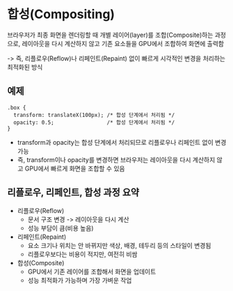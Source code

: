 # 합성(Compositing)

브라우저가 최종 화면을 렌더링할 때 개별 레이어(layer)를 조합(Composite)하는 과정으로, 레이아웃을 다시 계산하지 않고 기존 요소들을 GPU에서 조합하여 화면에 출력함

-> 즉, 리플로우(Reflow)나 리페인트(Repaint) 없이 빠르게 시각적인 변경을 처리하는 최적화된 방식

## 예제

```
.box {
  transform: translateX(100px); /* 합성 단계에서 처리됨 */
  opacity: 0.5;                 /* 합성 단계에서 처리됨 */
}
```

- transform과 opacity는 합성 단계에서 처리되므로 리플로우나 리페인트 없이 변경 가능
- 즉, transform이나 opacity를 변경하면 브라우저는 레이아웃을 다시 계산하지 않고 GPU에서 빠르게 화면을 조합할 수 있음

## 리플로우, 리페인트, 합성 과정 요약

- 리플로우(Reflow)
  - 문서 구조 변경 -> 레이아웃을 다시 계산
  - 성능 부담이 큼(비용 높음)
- 리페인트(Repaint)
  - 요소 크기나 위치는 안 바뀌지만 색상, 배경, 테두리 등의 스타일이 변경됨
  - 리플로우보다는 비용이 적지만, 여전히 비쌈
- 합성(Composite)
  - GPU에서 기존 레이어를 조합해서 화면을 업데이트
  - 성능 최적화가 가능하며 가장 가벼운 작업
